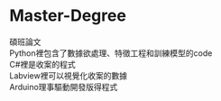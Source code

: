 # Master-Degree
碩班論文			   
Python裡包含了數據欲處理、特徵工程和訓練模型的code	
C#裡是收案的程式	
Labview裡可以視覺化收案的數據	
Arduino理事驅動開發版得程式	
